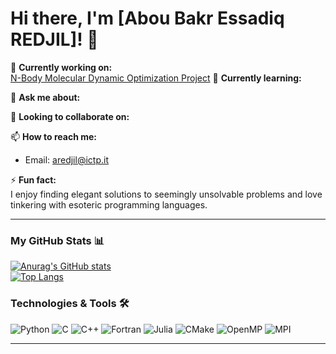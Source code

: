 # Hi there, I'm [Abou Bakr Essadiq REDJIL]! 👋

🔭 **Currently working on:**  
[N-Body Molecular Dynamic Optimization Project](https://github.com/Jh0mpis/N-Body-Molecular-Dynamics-MHPC-Project)
🌱 **Currently learning:**  

💬 **Ask me about:**  

👯 **Looking to collaborate on:**  

📫 **How to reach me:**  
- Email: [aredjil@ictp.it](mailto:aredjil@ictp.it)
<!--
- LinkedIn: [Abou Bakr Essadiq REDJIL]()
-->
⚡ **Fun fact:**  
I enjoy finding elegant solutions to seemingly unsolvable problems and love tinkering with esoteric programming languages.

---

### My GitHub Stats 📊  
[![Anurag's GitHub stats](https://github-readme-stats.vercel.app/api?username=aredjil&show_icons=true&theme=radical)](https://github.com/anuraghazra/github-readme-stats)  
[![Top Langs](https://github-readme-stats.vercel.app/api/top-langs/?username=aredjil&layout=compact&theme=radical)](https://github.com/anuraghazra/github-readme-stats)

### Technologies & Tools 🛠️  
![Python](https://img.shields.io/badge/-Python-3776AB?logo=python&logoColor=white&style=flat-square)
![C](https://img.shields.io/badge/-C-A8B9CC?logo=c&logoColor=white&style=flat-square)
![C++](https://img.shields.io/badge/-C++-00599C?logo=c%2B%2B&logoColor=white&style=flat-square)
![Fortran](https://img.shields.io/badge/-Fortran-734F96?logo=fortran&logoColor=white&style=flat-square)
![Julia](https://img.shields.io/badge/-Julia-9558B2?logo=julia&logoColor=white&style=flat-square)
![CMake](https://img.shields.io/badge/-CMake-064F8C?logo=cmake&logoColor=white&style=flat-square)
![OpenMP](https://img.shields.io/badge/-OpenMP-1F77B4?logo=openmp&logoColor=white&style=flat-square)
![MPI](https://img.shields.io/badge/-MPI-004D7F?logo=mpi&logoColor=white&style=flat-square)

---
